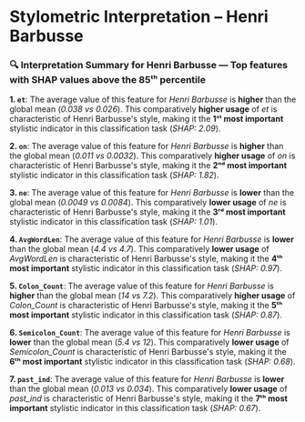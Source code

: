 # Stylometric Interpretation – Henri Barbusse

### 🔍 Interpretation Summary for **Henri Barbusse** — Top features with SHAP values above the 85ᵗʰ percentile

**1. `et`**: The average value of this feature for *Henri Barbusse* is **higher** than the global mean (*0.038 vs 0.026*). This comparatively **higher usage** of *et* is characteristic of Henri Barbusse's style, making it the **1ˢᵗ most important** stylistic indicator in this classification task (*SHAP: 2.09*).

**2. `on`**: The average value of this feature for *Henri Barbusse* is **higher** than the global mean (*0.011 vs 0.0032*). This comparatively **higher usage** of *on* is characteristic of Henri Barbusse's style, making it the **2ⁿᵈ most important** stylistic indicator in this classification task (*SHAP: 1.82*).

**3. `ne`**: The average value of this feature for *Henri Barbusse* is **lower** than the global mean (*0.0049 vs 0.0084*). This comparatively **lower usage** of *ne* is characteristic of Henri Barbusse's style, making it the **3ʳᵈ most important** stylistic indicator in this classification task (*SHAP: 1.01*).

**4. `AvgWordLen`**: The average value of this feature for *Henri Barbusse* is **lower** than the global mean (*4.4 vs 4.7*). This comparatively **lower usage** of *AvgWordLen* is characteristic of Henri Barbusse's style, making it the **4ᵗʰ most important** stylistic indicator in this classification task (*SHAP: 0.97*).

**5. `Colon_Count`**: The average value of this feature for *Henri Barbusse* is **higher** than the global mean (*14 vs 7.2*). This comparatively **higher usage** of *Colon_Count* is characteristic of Henri Barbusse's style, making it the **5ᵗʰ most important** stylistic indicator in this classification task (*SHAP: 0.87*).

**6. `Semicolon_Count`**: The average value of this feature for *Henri Barbusse* is **lower** than the global mean (*5.4 vs 12*). This comparatively **lower usage** of *Semicolon_Count* is characteristic of Henri Barbusse's style, making it the **6ᵗʰ most important** stylistic indicator in this classification task (*SHAP: 0.68*).

**7. `past_ind`**: The average value of this feature for *Henri Barbusse* is **lower** than the global mean (*0.013 vs 0.034*). This comparatively **lower usage** of *past_ind* is characteristic of Henri Barbusse's style, making it the **7ᵗʰ most important** stylistic indicator in this classification task (*SHAP: 0.67*).

